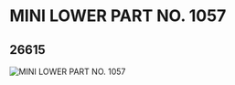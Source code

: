# MINI LOWER PART NO. 1057
## 26615
![MINI LOWER PART NO. 1057](https://lc-www-live-s.legocdn.com/media/bricks/5/2/6151934.jpg)